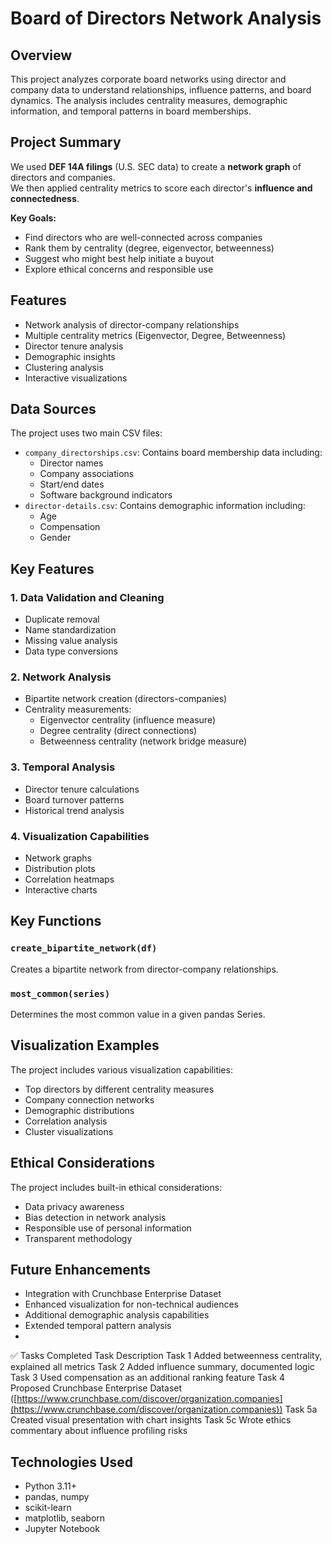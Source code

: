 # Board of Directors Network Analysis

## Overview
This project analyzes corporate board networks using director and company data to understand relationships, influence patterns, and board dynamics. The analysis includes centrality measures, demographic information, and temporal patterns in board memberships.

## Project Summary

We used **DEF 14A filings** (U.S. SEC data) to create a **network graph** of directors and companies.  
We then applied centrality metrics to score each director's **influence and connectedness**.

**Key Goals:**
- Find directors who are well-connected across companies
- Rank them by centrality (degree, eigenvector, betweenness)
- Suggest who might best help initiate a buyout
- Explore ethical concerns and responsible use

## Features
- Network analysis of director-company relationships
- Multiple centrality metrics (Eigenvector, Degree, Betweenness)
- Director tenure analysis
- Demographic insights
- Clustering analysis
- Interactive visualizations

## Data Sources
The project uses two main CSV files:
- `company_directorships.csv`: Contains board membership data including:
  - Director names
  - Company associations
  - Start/end dates
  - Software background indicators
- `director-details.csv`: Contains demographic information including:
  - Age
  - Compensation
  - Gender

## Key Features

### 1. Data Validation and Cleaning
- Duplicate removal
- Name standardization
- Missing value analysis
- Data type conversions

### 2. Network Analysis
- Bipartite network creation (directors-companies)
- Centrality measurements:
  - Eigenvector centrality (influence measure)
  - Degree centrality (direct connections)
  - Betweenness centrality (network bridge measure)

### 3. Temporal Analysis
- Director tenure calculations
- Board turnover patterns
- Historical trend analysis

### 4. Visualization Capabilities
- Network graphs
- Distribution plots
- Correlation heatmaps
- Interactive charts

## Key Functions

### `create_bipartite_network(df)`
Creates a bipartite network from director-company relationships.

### `most_common(series)`
Determines the most common value in a given pandas Series.

## Visualization Examples
The project includes various visualization capabilities:
- Top directors by different centrality measures
- Company connection networks
- Demographic distributions
- Correlation analysis
- Cluster visualizations

## Ethical Considerations
The project includes built-in ethical considerations:
- Data privacy awareness
- Bias detection in network analysis
- Responsible use of personal information
- Transparent methodology

## Future Enhancements
- Integration with Crunchbase Enterprise Dataset
- Enhanced visualization for non-technical audiences
- Additional demographic analysis capabilities
- Extended temporal pattern analysis
- 
✅ Tasks Completed
Task	Description
Task 1	Added betweenness centrality, explained all metrics
Task 2	Added influence summary, documented logic
Task 3	Used compensation as an additional ranking feature
Task 4	Proposed Crunchbase Enterprise Dataset ([https://www.crunchbase.com/discover/organization.companies](https://www.crunchbase.com/discover/organization.companies)) 
Task 5a	Created visual presentation with chart insights
Task 5c	Wrote ethics commentary about influence profiling risks

## Technologies Used

- Python 3.11+
- pandas, numpy
- scikit-learn
- matplotlib, seaborn
- Jupyter Notebook

